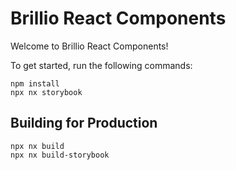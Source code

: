 # Brillio React Components

Welcome to Brillio React Components!

To get started, run the following commands:

```shell
npm install
npx nx storybook
```

## Building for Production

```shell
npx nx build
npx nx build-storybook
```
